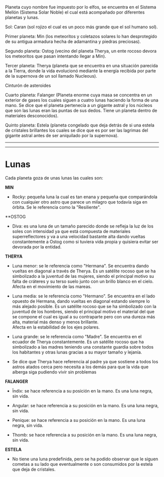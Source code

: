 Planeta cuyo nombre fue impuesto por lo elfos, se encuentra en el Sistema Mellón (Sistema Solar Noble) el cual está acompañado por diferentes planetas y lunas.

Sol: Caran (sol rojizo el cual es un poco más grande que el sol humano sol).

Primer planeta: Min (los meteoritos y coletazos solares lo han desprotegido de su antigua armadura hecha de adamantina y piedras preciosas).

Segundo planeta: Ostog (vecino del planeta Therya, un ente rocoso devora los meteoritos que pasan intentando llegar a Min).

Tercer planeta: Therya (planeta que se encuentra en una situación parecida a la Tierra, donde la vida evolucionó mediante la energía recibida por parte de la supernova de un sol llamado Nucleous).

Cinturón de asteroides

Cuarto planeta: Falanger (Planeta enorme cuya masa se concentra en un exterior de gases los cuales siguen a cuatro lunas haciendo la forma de una mano. Se dice que el planeta pertenecía a un gigante astral y los núcleos que son las lunas eran las puntas de sus dedos. Tiene un planeta dentro de materiales desconocidos).

Quinto planeta: Estela (planeta congelado que deja detrás de si una estela de cristales brillantes los cuales se dice que es por ser las lagrimas del gigante astral antes de ser aniquilado por la supernova).


-----------------------------------------------------------
-----------------------------------------------------------

# Lunas

Cada planeta goza de unas lunas las cuales son:

**MIN**

- Rocky: pequeña luna la cual es tan enana y pequeña que comparándola con cualquier otro astro que parece un milagro que todavía siga en órbita. Se le referencia como la "Resiliente".


**OSTOG

- Diva: es una luna de un tamaño parecido donde se refleja la luz de los soles con intensidad ya que está compuesta de materiales superreflectores y va a una velocidad bastante alta dando vueltas constantemente a Ostog como si tuviera vida propia y quisiera evitar ser devorada por la entidad.


**THERYA**

- Luna menor: se le referencia como "Hermana". Se encuentra dando vueltas en diagonal a través de Therya. Es un satélite rocoso que se ha simbolizado a la juventud de las mujeres, siendo el principal motivo su falta de cráteres y su terso suelo junto con un brillo blanco en el cielo.
  Afecta en el movimiento de las mareas.

- Luna media: se le referencia como "Hermano". Se encuentra en el lado opuesto de Hermana, dando vueltas en diagonal estando siempre lo más alejado posible. Es un satélite rocoso que se ha simbolizado con la juventud de los hombres, siendo el principal motivo el material del que se compone el cual es igual a su contraparte pero con una dureza más alta, material más denso y menos brillante.   
  Afecta en la estabilidad de los ejes polares.

- Luna grande: se le referencia como "Madre". Se encuentra en el ecuador de Therya constantemente. Es un satélite rocoso que ha simbolizado a las madres teniendo una constante guardia sobre todos los habitantes y otras lunas gracias a su mayor tamaño y lejanía. 

- Se dice que Therya hace referencia al padre ya que sostiene a todos los astros atados cerca pero necesita a los demás para que la vida que alberga siga pudiendo vivir sin problemas


**FALANGER**

- Ïndix: se hace referencia a su posición en la mano. Es una luna negra, sin vida.

- Angular: se hace referencia a su posición en la mano. Es una luna negra, sin vida.

- Penique: se hace referencia a su posición en la mano. Es una luna negra, sin vida.

- Thomb: se hace referencia a su posición en la mano. Es una luna negra, sin vida.


**ESTELA**

- No tiene una luna predefinida, pero se ha podido observar que le siguen cometas a su lado que eventualmente o son consumidos por la estela que deja de cristales.